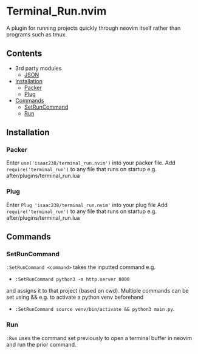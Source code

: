 # Terminal_Run.nvim
A plugin for running projects quickly through neovim itself rather than programs such as tmux.
## Contents
- 3rd party modules
  - [JSON](https://github.com/rxi/json.lua/blob/master/json.lua)
- [Installation](Installation)
  - [Packer](Packer)
  - [Plug](Plug)
- [Commands](Commands)
  - [SetRunCommand](SetRunCommand)
  - [Run](Run)

## Installation
### Packer
Enter `use('isaac238/terminal_run.nvim')` into your packer file.
Add `require('terminal_run')` to any file that runs on startup e.g. after/plugins/terminal_run.lua

### Plug
Enter `Plug 'isaac238/terminal_run.nvim'` into your plug file
Add `require('terminal_run')` to any file that runs on startup e.g. after/plugins/terminal_run.lua

## Commands
### SetRunCommand
`:SetRunCommand <command>` takes the inputted command e.g. 
* `:SetRunCommand python3 -m http.server 8000`

and assigns it to that project (based on cwd). Multiple commands can be set using && e.g. to activate a python venv beforehand 
* `:SetRunCommand source venv/bin/activate && python3 main.py`.

### Run
`:Run` uses the command set previously to open a terminal buffer in neovim and run the prior command.
